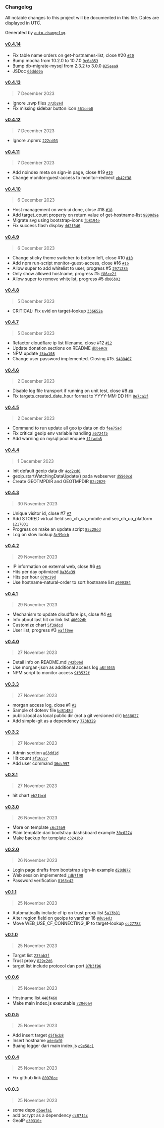### Changelog

All notable changes to this project will be documented in this file. Dates are displayed in UTC.

Generated by [`auto-changelog`](https://github.com/CookPete/auto-changelog).

#### [v0.4.14](https://github.com/kucingbasah737/redirector/compare/v0.4.13...v0.4.14)

- Fix table name orders on get-hostnames-list, close #20 [`#20`](https://github.com/kucingbasah737/redirector/issues/20)
- Bump mocha from 10.2.0 to 10.7.0 [`9c6a853`](https://github.com/kucingbasah737/redirector/commit/9c6a85347aa1bee36dadd6eee86af4b26dfadb71)
- Bump db-migrate-mysql from 2.3.2 to 3.0.0 [`825eea9`](https://github.com/kucingbasah737/redirector/commit/825eea975123396cd123379d34b30b572c396380)
- JSDoc [`65ddd0a`](https://github.com/kucingbasah737/redirector/commit/65ddd0a6a7664cc432c56e5e3b061c3b736018c0)

#### [v0.4.13](https://github.com/kucingbasah737/redirector/compare/v0.4.12...v0.4.13)

> 7 December 2023

- Ignore .swp files [`372b2ed`](https://github.com/kucingbasah737/redirector/commit/372b2edda62dfaceb45afd9489714f4e8f25a14e)
- Fix missing sidebar button icon [`561ceb0`](https://github.com/kucingbasah737/redirector/commit/561ceb019d0df558b7870e411caea72193ae1db9)

#### [v0.4.12](https://github.com/kucingbasah737/redirector/compare/v0.4.11...v0.4.12)

> 7 December 2023

- Ignore .npmrc [`222cd03`](https://github.com/kucingbasah737/redirector/commit/222cd03dc8293f57154070d9704e9e3b76239d46)

#### [v0.4.11](https://github.com/kucingbasah737/redirector/compare/v0.4.10...v0.4.11)

> 7 December 2023

- Add noindex meta on sign-in page, close #19 [`#19`](https://github.com/kucingbasah737/redirector/issues/19)
- Change monitor-guest-access to monitor-redirect [`eb42f38`](https://github.com/kucingbasah737/redirector/commit/eb42f381147450b565e23d038cfb00cc8b538651)

#### [v0.4.10](https://github.com/kucingbasah737/redirector/compare/v0.4.9...v0.4.10)

> 6 December 2023

- Host management on web ui done, close #18 [`#18`](https://github.com/kucingbasah737/redirector/issues/18)
- Add target_count property on return value of get-hostname-list [`9800d9e`](https://github.com/kucingbasah737/redirector/commit/9800d9e8acf3c38acc18b2352042bc19ad991a8d)
- Migrate svg using bootstrap-icons [`fb8194e`](https://github.com/kucingbasah737/redirector/commit/fb8194e3cb81076c9070d16b11ab0a269c6804fe)
- Fix success flash display [`dd2f546`](https://github.com/kucingbasah737/redirector/commit/dd2f5462e9bbf6cf546a8dd8f184bf1644ed39ff)

#### [v0.4.9](https://github.com/kucingbasah737/redirector/compare/v0.4.8...v0.4.9)

> 6 December 2023

- Change sticky theme switcher to bottom left, close #10 [`#10`](https://github.com/kucingbasah737/redirector/issues/10)
- Add npm run-script monitor-guest-access, close #16 [`#16`](https://github.com/kucingbasah737/redirector/issues/16)
- Allow super to add whitelist to user, progress #5 [`2971285`](https://github.com/kucingbasah737/redirector/commit/29712850b19e401a0fe02888351f0ad03a04bf58)
- Only show allowed hostname, progress #5 [`f86ce2f`](https://github.com/kucingbasah737/redirector/commit/f86ce2f0190a06832332b8798ceb74b4c4b53dec)
- Allow super to remove whitelist, progress #5 [`db06b02`](https://github.com/kucingbasah737/redirector/commit/db06b02cd279f8f74f9ce32fe5f3e53517e66138)

#### [v0.4.8](https://github.com/kucingbasah737/redirector/compare/v0.4.7...v0.4.8)

> 5 December 2023

- CRITICAL: Fix uvid on target-lookup [`336652a`](https://github.com/kucingbasah737/redirector/commit/336652a8d1dcb21caf3b3a51188d4f5af11afe82)

#### [v0.4.7](https://github.com/kucingbasah737/redirector/compare/v0.4.6...v0.4.7)

> 5 December 2023

- Refactor cloudflare ip list filename, close #12 [`#12`](https://github.com/kucingbasah737/redirector/issues/12)
- Update donation sections on README [`dbbe9c8`](https://github.com/kucingbasah737/redirector/commit/dbbe9c84010a7f282f574573d96e31b51c370b14)
- NPM update [`f5ba108`](https://github.com/kucingbasah737/redirector/commit/f5ba10859168d5e30ed7b830094f4dab0c47eb03)
- Change user password implemented. Closing #15. [`9488407`](https://github.com/kucingbasah737/redirector/commit/9488407f12be49486c4073eef0a60be98bc4eb02)

#### [v0.4.6](https://github.com/kucingbasah737/redirector/compare/v0.4.5...v0.4.6)

> 2 December 2023

- Disable log file transport if running on unit test, close #8 [`#8`](https://github.com/kucingbasah737/redirector/issues/8)
- Fix targets.created_date_hour format to YYYY-MM-DD HH [`8e7ca1f`](https://github.com/kucingbasah737/redirector/commit/8e7ca1f4f8f9b4a3681a8b01d697676c5b6a43d4)

#### [v0.4.5](https://github.com/kucingbasah737/redirector/compare/v0.4.4...v0.4.5)

> 2 December 2023

- Command to run update all geo ip data on db [`fee75ad`](https://github.com/kucingbasah737/redirector/commit/fee75adc113e9e3b75cf1b90b6c44a0fb2e2b1c6)
- Fix critical geoip env variable handling [`a6724f5`](https://github.com/kucingbasah737/redirector/commit/a6724f50bd38083c7dc821506145d4074f54d9fb)
- Add warning on mysql pool enquee [`f1fadb8`](https://github.com/kucingbasah737/redirector/commit/f1fadb83e13a981fc33bf31539fcd3917c77b965)

#### [v0.4.4](https://github.com/kucingbasah737/redirector/compare/v0.4.3...v0.4.4)

> 1 December 2023

- Init default geoip data dir [`4cd2cd0`](https://github.com/kucingbasah737/redirector/commit/4cd2cd067f37cdd38120d2e19b19d93176833e44)
- geoip.startWatchingDataUpdate() pada webserver [`d5560cd`](https://github.com/kucingbasah737/redirector/commit/d5560cd84bce672b854dc2d5f17efb2ccf3ddc0a)
- Create GEOTMPDIR and GEOTMPDIR [`82c2029`](https://github.com/kucingbasah737/redirector/commit/82c20292839de3d555726cc0b49cba505d0c7a9b)

#### [v0.4.3](https://github.com/kucingbasah737/redirector/compare/v0.4.2...v0.4.3)

> 30 November 2023

- Unique visitor id, close #7 [`#7`](https://github.com/kucingbasah737/redirector/issues/7)
- Add STORED virtual field sec_ch_ua_mobile and sec_ch_ua_platform [`1217031`](https://github.com/kucingbasah737/redirector/commit/12170316dc044c1711c040574c1c81c6f14a663f)
- Progress on make an update script [`85c28dd`](https://github.com/kucingbasah737/redirector/commit/85c28dd507f7f29d1da598eb0ca96d84d2dc6c0c)
- Log on slow lookup [`8c99dcb`](https://github.com/kucingbasah737/redirector/commit/8c99dcb26b47d1b7a2a823a26293de0c3a8b9b9a)

#### [v0.4.2](https://github.com/kucingbasah737/redirector/compare/v0.4.1...v0.4.2)

> 29 November 2023

- IP information on external web, close #6 [`#6`](https://github.com/kucingbasah737/redirector/issues/6)
- Hits per day optimized [`0a36e39`](https://github.com/kucingbasah737/redirector/commit/0a36e3922b432698d596f114ee75850e575035bc)
- Hits per hour [`070c29d`](https://github.com/kucingbasah737/redirector/commit/070c29dd5e795d06ac897d44684cff20c0b01133)
- Use hostname-natural-order to sort hostname list [`a990384`](https://github.com/kucingbasah737/redirector/commit/a990384de0baaf9e7bb8d2c96a848be023a20f91)

#### [v0.4.1](https://github.com/kucingbasah737/redirector/compare/v0.4.0...v0.4.1)

> 29 November 2023

- Mechanism to update cloudflare ips, close #4 [`#4`](https://github.com/kucingbasah737/redirector/issues/4)
- Info about last hit on link list [`40692db`](https://github.com/kucingbasah737/redirector/commit/40692db3a40ed0c7dc4a82004a244277a75fdfbf)
- Customize chart [`5f39dcd`](https://github.com/kucingbasah737/redirector/commit/5f39dcd9468cc5a9d45a7602d6c45c0b69a2e76b)
- User list, progress #3 [`eaff0ee`](https://github.com/kucingbasah737/redirector/commit/eaff0ee232f73d2a80b3f3f9bf5a62792cb4dae4)

#### [v0.4.0](https://github.com/kucingbasah737/redirector/compare/v0.3.3...v0.4.0)

> 27 November 2023

- Detail info on README.md [`742b06d`](https://github.com/kucingbasah737/redirector/commit/742b06ddf86fd196992cd62825893e5aba0cd057)
- Use morgan-json as additional access log [`a8ff035`](https://github.com/kucingbasah737/redirector/commit/a8ff035d6a7ad13e5ffe7d712e11a3c9708d242a)
- NPM script to monitor access [`9f3532f`](https://github.com/kucingbasah737/redirector/commit/9f3532ff82183f696e3d7d56a92bd014a01f7229)

#### [v0.3.3](https://github.com/kucingbasah737/redirector/compare/v0.3.2...v0.3.3)

> 27 November 2023

- morgan access log, close #1 [`#1`](https://github.com/kucingbasah737/redirector/issues/1)
- Sample of dotenv file [`bd8148d`](https://github.com/kucingbasah737/redirector/commit/bd8148dead3ad3764153de0743957389653531a2)
- public.local as local public dir (not a git versioned dir) [`b668027`](https://github.com/kucingbasah737/redirector/commit/b6680273ffc408fe5cd3e1c3b4fc78a7cdf46aaa)
- Add simple-git as a dependency [`773b329`](https://github.com/kucingbasah737/redirector/commit/773b329387499f530a406daf848a8189976334e3)

#### [v0.3.2](https://github.com/kucingbasah737/redirector/compare/v0.3.1...v0.3.2)

> 27 November 2023

- Admin section [`a63dd1d`](https://github.com/kucingbasah737/redirector/commit/a63dd1d01e6f425ab196fdf1e21086e8cec181f1)
- Hit count [`af16557`](https://github.com/kucingbasah737/redirector/commit/af165573a223c960cb5a3705ee4849d1349444e6)
- Add user command [`36dc997`](https://github.com/kucingbasah737/redirector/commit/36dc997bf7e397e85efbdc4fa7d479e34b6a6748)

#### [v0.3.1](https://github.com/kucingbasah737/redirector/compare/v0.3.0...v0.3.1)

> 27 November 2023

- hit chart [`eb21bcd`](https://github.com/kucingbasah737/redirector/commit/eb21bcd5ff21ad3c80df46d329fa95367256eba6)

#### [v0.3.0](https://github.com/kucingbasah737/redirector/compare/v0.2.0...v0.3.0)

> 26 November 2023

- More on template [`c6c25b9`](https://github.com/kucingbasah737/redirector/commit/c6c25b91a5ef6990aa8a082dfbba7ee2dc174f5e)
- Plain template dari bootstrap dashsboard example [`30c6274`](https://github.com/kucingbasah737/redirector/commit/30c6274678341ce3046a23bbd728e8c96cf2aa0c)
- Make backup for template [`c3241b8`](https://github.com/kucingbasah737/redirector/commit/c3241b880b3f748b2001a7d2bc57eb4612fb5d7b)

#### [v0.2.0](https://github.com/kucingbasah737/redirector/compare/v0.1.1...v0.2.0)

> 26 November 2023

- Login page drafts from bootstrap sign-in example [`d20d877`](https://github.com/kucingbasah737/redirector/commit/d20d877f97cccd6024042522741664c5a3805843)
- Web session implemented [`cdb7f90`](https://github.com/kucingbasah737/redirector/commit/cdb7f90b4c6eb09d22c1d8af5f755fb9de6aad8a)
- Password verification [`8168c42`](https://github.com/kucingbasah737/redirector/commit/8168c426cb694e0a2dc2988f364c05e15cbf2a14)

#### [v0.1.1](https://github.com/kucingbasah737/redirector/compare/v0.1.0...v0.1.1)

> 25 November 2023

- Automatically include cf ip on trust proxy list [`5a13b81`](https://github.com/kucingbasah737/redirector/commit/5a13b81e0afe49e3e2495acd5c23cd6dc80fd818)
- Alter region field on geoips to varchar 16 [`8d65ed3`](https://github.com/kucingbasah737/redirector/commit/8d65ed38cf93e188af1432a004bfe263cf130dd0)
- Move WEB_USE_CF_CONNECTING_IP to target-lookup [`cc27783`](https://github.com/kucingbasah737/redirector/commit/cc27783df2e3ae1d052ca4c9162c0c47b335f6e6)

#### [v0.1.0](https://github.com/kucingbasah737/redirector/compare/v0.0.6...v0.1.0)

> 25 November 2023

- Target list [`235ab3f`](https://github.com/kucingbasah737/redirector/commit/235ab3fd9551112e27e1f97ba130bec3eb43924b)
- Trust proxy [`829c2d6`](https://github.com/kucingbasah737/redirector/commit/829c2d6a887f01c6bc046a4e632bc76537c433f7)
- target list include protocol dan port [`87b3f96`](https://github.com/kucingbasah737/redirector/commit/87b3f9677b854643512d7855856d25d3be71add3)

#### [v0.0.6](https://github.com/kucingbasah737/redirector/compare/v0.0.5...v0.0.6)

> 25 November 2023

- Hostname list [`446f460`](https://github.com/kucingbasah737/redirector/commit/446f460f456928940723889bb4e5ceb008df4b7a)
- Make main index.js executable [`720e6a4`](https://github.com/kucingbasah737/redirector/commit/720e6a4a677d073099237cd141b0f9dc5735c1ca)

#### [v0.0.5](https://github.com/kucingbasah737/redirector/compare/v0.0.4...v0.0.5)

> 25 November 2023

- Add insert target [`d5f6cb8`](https://github.com/kucingbasah737/redirector/commit/d5f6cb8c59c749a350eab56158cf4e1998b38682)
- Insert hostname [`adedaf0`](https://github.com/kucingbasah737/redirector/commit/adedaf0ec9546b0d249a911b9d7dd78533bd5eb0)
- Buang logger dari main index.js [`c9e58c1`](https://github.com/kucingbasah737/redirector/commit/c9e58c169af7c6e90502cc1567b40004c0af2fa5)

#### [v0.0.4](https://github.com/kucingbasah737/redirector/compare/v0.0.3...v0.0.4)

> 25 November 2023

- Fix github link [`80976ce`](https://github.com/kucingbasah737/redirector/commit/80976ceac9ef72d4df26abbd5211b528b957181d)

#### v0.0.3

> 25 November 2023

- some deps [`d5aefa1`](https://github.com/kucingbasah737/redirector/commit/d5aefa1bdbb84f7f641881bbb07e893bb185b3bc)
- add bcrypt as a dependency [`dc8714c`](https://github.com/kucingbasah737/redirector/commit/dc8714cdd256232dc1929e1b3c313b4ddcf00a12)
- GeoIP [`c30310c`](https://github.com/kucingbasah737/redirector/commit/c30310c91d16ec0040f789bd684470f799e522ad)
